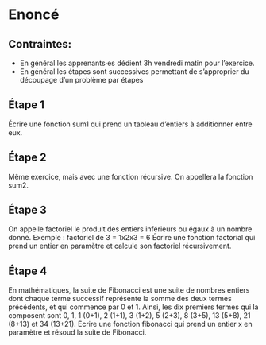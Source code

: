 # Enoncé
## Contraintes:
- En général les apprenants·es dédient 3h vendredi matin pour l’exercice.
- En général les étapes sont successives permettant de s’approprier du découpage d’un problème par étapes

## Étape 1
Écrire une fonction sum1 qui prend un tableau d’entiers à additionner entre eux.

## Étape 2
Même exercice, mais avec une fonction récursive. On appellera la fonction sum2.

## Étape 3
On appelle factoriel le produit des entiers inférieurs ou égaux à un nombre donné. Exemple : factoriel de 3 = 1x2x3 = 6
Écrire une fonction factorial qui prend un entier en paramètre et calcule son factoriel récursivement.

## Étape 4
En mathématiques, la suite de Fibonacci est une suite de nombres entiers dont chaque terme successif représente la somme des deux termes précédents, et qui commence par 0 et 1. Ainsi, les dix premiers termes qui la composent sont 0, 1, 1 (0+1), 2 (1+1), 3 (1+2), 5 (2+3), 8 (3+5), 13 (5+8), 21 (8+13) et 34 (13+21).
Écrire une fonction fibonacci qui prend un entier x en paramètre et résoud la suite de Fibonacci.
